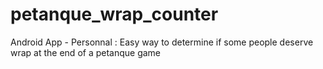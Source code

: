 # petanque_wrap_counter
Android App - Personnal : Easy way to determine if some people deserve wrap at the end of a petanque game
